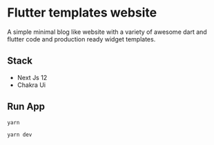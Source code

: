 # Flutter templates website

A simple minimal blog like website with a variety of awesome dart and flutter code and
production ready widget templates.

## Stack

- Next Js 12
- Chakra Ui

## Run App

```bash
yarn

yarn dev
```
